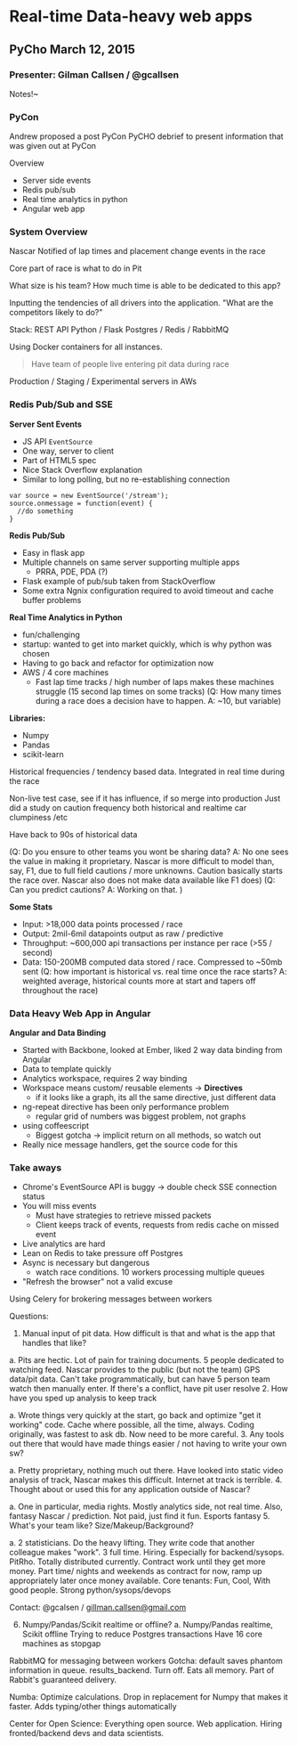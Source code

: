 # Real-time Data-heavy web apps
## PyCho March 12, 2015
### Presenter: Gilman Callsen / @gcallsen

Notes!~
### PyCon
Andrew proposed a post PyCon PyCHO debrief to present information that was given out at PyCon

Overview
* Server side events
* Redis pub/sub
* Real time analytics in python
* Angular web app

### System Overview

Nascar
Notified of lap times and placement change events in the race

Core part of race is what to do in Pit

What size is his team? How much time is able to be dedicated to this app?

Inputting the tendencies of all drivers into the application. "What are the competitors likely to do?"

Stack:
REST API
Python / Flask
Postgres / Redis / RabbitMQ

Using Docker containers for all instances.

>Have team of people live entering pit data during race

Production / Staging / Experimental servers in AWs

### Redis Pub/Sub and SSE
**Server Sent Events**
* JS API `EventSource`
* One way, server to client
* Part of HTML5 spec
* Nice Stack Overflow explanation
* Similar to long polling, but no re-establishing connection

```
var source = new EventSource('/stream');
source.onmessage = function(event) {
  //do something
}
```

**Redis Pub/Sub**
* Easy in flask app
* Multiple channels on same server supporting multiple apps
  * PRRA, PDE, PDA (?)
* Flask example of pub/sub taken from StackOverflow
* Some extra Ngnix configuration required to avoid timeout and cache buffer problems

**Real Time Analytics in Python**
* fun/challenging
* startup: wanted to get into market quickly, which is why python was chosen
* Having to go back and refactor for optimization now
* AWS / 4 core machines
  * Fast lap time tracks / high number of laps makes these machines struggle (15 second lap times on some tracks)
(Q: How many times during a race does a decision have to happen. A: ~10, but variable)

**Libraries:**
* Numpy
* Pandas
* scikit-learn

Historical frequencies / tendency based data. Integrated in real time during the race

Non-live test case, see if it has influence, if so merge into production
Just did a study on caution frequency both historical and realtime car clumpiness /etc

Have back to 90s of historical data

(Q: Do you ensure to other teams you wont be sharing data? A: No one sees the value in making it proprietary. Nascar is more difficult to model than, say, F1, due to full field cautions / more unknowns. Caution basically starts the race over. Nascar also does not make data available like F1 does)
(Q: Can you predict cautions? A: Working on that. )

**Some Stats**
* Input: >18,000 data points processed / race
* Output: 2mil-6mil datapoints output as raw / predictive
* Throughput: ~600,000 api transactions per instance per race (>55 / second)
* Data: 150-200MB computed data stored / race. Compressed to ~50mb sent
(Q: how important is historical vs. real time once the race starts? A: weighted average, historical counts more at start and tapers off throughout the race)

### Data Heavy Web App in Angular
**Angular and Data Binding**
* Started with Backbone, looked at Ember, liked 2 way data binding from Angular
* Data to template quickly
* Analytics workspace, requires 2 way binding
* Workspace means custom/ reusable elements -> __Directives__
  * if it looks like a graph, its all the same directive, just different data
* ng-repeat directive has been only performance problem
  * regular grid of numbers was biggest problem, not graphs
* using coffeescript
  * Biggest gotcha -> implicit return on all methods, so watch out
* Really nice message handlers, get the source code for this

### Take aways
* Chrome's EventSource API is buggy -> double check SSE connection status
* You will miss events
  * Must have strategies to retrieve missed packets
  * Client keeps track of events, requests from redis cache on missed event
* Live analytics are hard
* Lean on Redis to take pressure off Postgres
* Async is necessary but dangerous
  * watch race conditions. 10 workers processing multiple queues
* "Refresh the browser" not a valid excuse

Using Celery for brokering messages between workers

Questions:

1. Manual input of pit data. How difficult is that and what is the app that handles that like?

  a. Pits are hectic. Lot of pain for training documents. 5 people dedicated to watching feed. Nascar provides to the public (but not the team) GPS data/pit data. Can't take programmatically, but can have 5 person team watch then manually enter. If there's a conflict, have pit user resolve
2. How have you sped up analysis to keep track

  a. Wrote things very quickly at the start, go back and optimize "get it working" code. Cache where possible, all the time, always. Coding originally, was fastest to ask db. Now need to be more careful.
3. Any tools out there that would have made things easier / not having to write your own sw?

  a. Pretty proprietary, nothing much out there. Have looked into static video analysis of track, Nascar makes this difficult. Internet at track is terrible.
4. Thought about or used this for any application outside of Nascar?

  a. One in particular, media rights. Mostly analytics side, not real time. Also, fantasy Nascar / prediction. Not paid, just find it fun. Esports fantasy
5. What's your team like? Size/Makeup/Background?

  a. 2 statisticians. Do the heavy lifting. They write code that another colleague makes "work". 3 full time. Hiring. Especially for backend/sysops. PitRho. Totally distributed currently. Contract work until they get more money. Part time/ nights and weekends as contract for now, ramp up appropriately later once money available. Core tenants: Fun, Cool, With good people. Strong python/sysops/devops

Contact: @gcalsen / gillman.callsen@gmail.com

6. Numpy/Pandas/Scikit realtime or offline?
  a. Numpy/Pandas realtime, Scikit offline
Trying to reduce Postgres transactions
Have 16 core machines as stopgap

RabbitMQ for messaging between workers
  Gotcha: default saves phantom information in queue. results_backend. Turn off. Eats all memory. Part of Rabbit's guaranteed delivery. 

Numba: Optimize calculations. Drop in replacement for Numpy that makes it faster. Adds typing/other things automatically

Center for Open Science: Everything open source. Web application. Hiring fronted/backend devs and data scientists.
